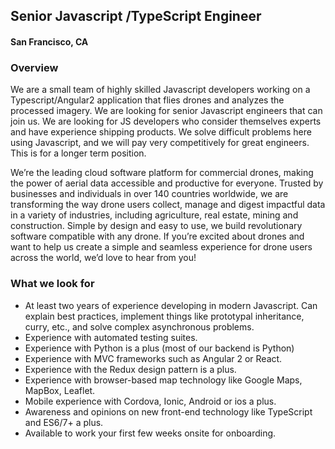 ## Senior Javascript /TypeScript Engineer
#### San Francisco, CA

### Overview
We are a small team of highly skilled Javascript developers working on a Typescript/Angular2 application that flies drones and analyzes the processed imagery. We are looking for senior Javascript engineers that can join us. We are looking for JS developers who consider themselves experts and have experience shipping products. We solve difficult problems here using Javascript, and we will pay very competitively for great engineers. This is for a longer term position.

We’re the leading cloud software platform for commercial drones, making the power of aerial data accessible and productive for everyone. Trusted by businesses and individuals in over 140 countries worldwide, we are transforming the way drone users collect, manage and digest impactful data in a variety of industries, including agriculture, real estate, mining and construction. Simple by design and easy to use, we build revolutionary software compatible with any drone. If you’re excited about drones and want to help us create a simple and seamless experience for drone users across the world, we’d love to hear from you!

### What we look for
+	At least two years of experience developing in modern Javascript. Can explain best practices, implement things like prototypal inheritance, curry, etc., and solve complex asynchronous problems.
+	Experience with automated testing suites.
+	Experience with Python is a plus (most of our backend is Python)
+	Experience with MVC frameworks such as Angular 2 or React.
+	Experience with the Redux design pattern is a plus.
+	Experience with browser-based map technology like Google Maps, MapBox, Leaflet.
+	Mobile experience with Cordova, Ionic, Android or ios a plus.
+	Awareness and opinions on new front-end technology like TypeScript and ES6/7+ a plus.
+	Available to work your first few weeks onsite for onboarding.


